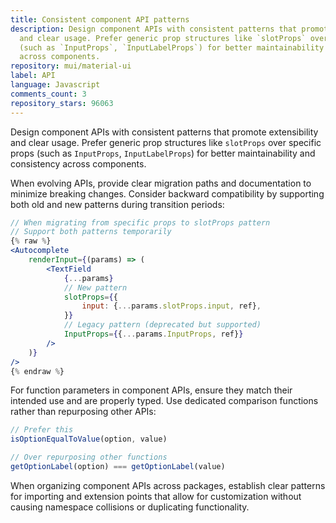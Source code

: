 ```yaml
---
title: Consistent component API patterns
description: Design component APIs with consistent patterns that promote extensibility
  and clear usage. Prefer generic prop structures like `slotProps` over specific props
  (such as `InputProps`, `InputLabelProps`) for better maintainability and consistency
  across components.
repository: mui/material-ui
label: API
language: Javascript
comments_count: 3
repository_stars: 96063
---
```


Design component APIs with consistent patterns that promote extensibility and clear usage. Prefer generic prop structures like `slotProps` over specific props (such as `InputProps`, `InputLabelProps`) for better maintainability and consistency across components.

When evolving APIs, provide clear migration paths and documentation to minimize breaking changes. Consider backward compatibility by supporting both old and new patterns during transition periods:

```jsx
// When migrating from specific props to slotProps pattern
// Support both patterns temporarily
{% raw %}
<Autocomplete
    renderInput={(params) => (
        <TextField
            {...params}
            // New pattern
            slotProps={{
                input: {...params.slotProps.input, ref},
            }}
            // Legacy pattern (deprecated but supported)
            InputProps={{...params.InputProps, ref}}
        />
    )}
/>
{% endraw %}
```

For function parameters in component APIs, ensure they match their intended use and are properly typed. Use dedicated comparison functions rather than repurposing other APIs:

```jsx
// Prefer this
isOptionEqualToValue(option, value)

// Over repurposing other functions
getOptionLabel(option) === getOptionLabel(value)
```

When organizing component APIs across packages, establish clear patterns for importing and extension points that allow for customization without causing namespace collisions or duplicating functionality.